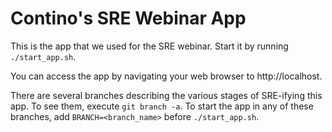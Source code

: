 # Contino's SRE Webinar App

This is the app that we used for the SRE webinar. Start it by running
`./start_app.sh`.

You can access the app by navigating your web browser to http://localhost.

There are several branches describing the various stages of SRE-ifying this app.
To see them, execute `git branch -a`. To start the app in any of these branches,
add `BRANCH=<branch_name>` before `./start_app.sh`.
